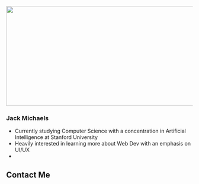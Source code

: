 <img src="./intro.gif" width="1000" height="270">

### Jack Michaels
- Currently studying Computer Science with a concentration in Artificial Intelligence at Stanford University
- Heavily interested in learning more about Web Dev with an emphasis on UI/UX
- 

## Contact Me
